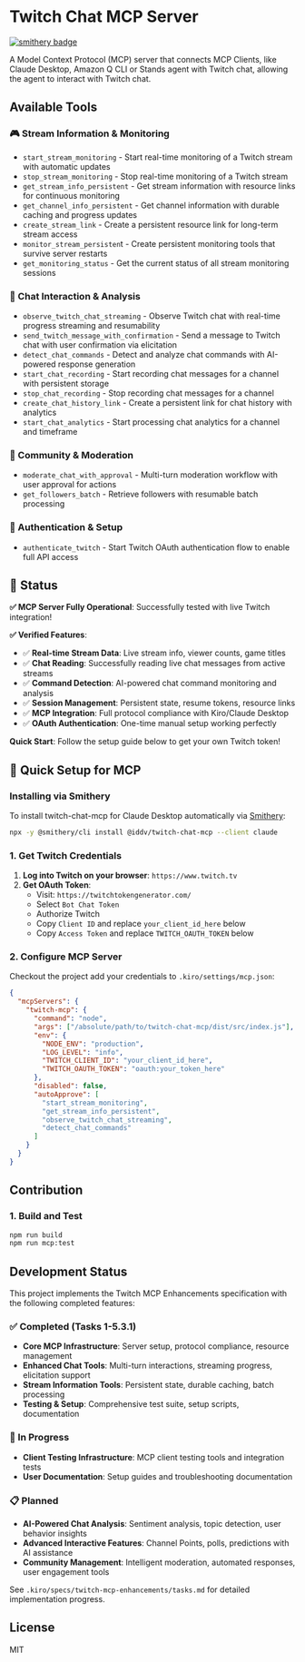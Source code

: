# Twitch Chat MCP Server
[![smithery badge](https://smithery.ai/badge/@iddv/twitch-chat-mcp)](https://smithery.ai/server/@iddv/twitch-chat-mcp)

A Model Context Protocol (MCP) server that connects MCP Clients, like Claude Desktop, Amazon Q CLI or Stands agent with Twitch chat, allowing the agent to interact with Twitch chat.

## Available Tools

### 🎮 Stream Information & Monitoring
 - `start_stream_monitoring` - Start real-time monitoring of a Twitch stream with automatic updates
 - `stop_stream_monitoring` - Stop real-time monitoring of a Twitch stream
 - `get_stream_info_persistent` - Get stream information with resource links for continuous monitoring
 - `get_channel_info_persistent` - Get channel information with durable caching and progress updates
 - `create_stream_link` - Create a persistent resource link for long-term stream access
 - `monitor_stream_persisten`t - Create persistent monitoring tools that survive server restarts
 - `get_monitoring_status` - Get the current status of all stream monitoring sessions

### 💬 Chat Interaction & Analysis
 - `observe_twitch_chat_streaming` - Observe Twitch chat with real-time progress streaming and resumability
 - `send_twitch_message_with_confirmation` - Send a message to Twitch chat with user confirmation via elicitation
 - `detect_chat_commands` - Detect and analyze chat commands with AI-powered response generation
 - `start_chat_recording` - Start recording chat messages for a channel with persistent storage
 - `stop_chat_recording` - Stop recording chat messages for a channel
 - `create_chat_history_link` - Create a persistent link for chat history with analytics
 - `start_chat_analytics` - Start processing chat analytics for a channel and timeframe

### 👥 Community & Moderation
 - `moderate_chat_with_approval` - Multi-turn moderation workflow with user approval for actions
 - `get_followers_batch` - Retrieve followers with resumable batch processing

### 🔐 Authentication & Setup
 - `authenticate_twitch` - Start Twitch OAuth authentication flow to enable full API access

## 🚀 Status

**✅ MCP Server Fully Operational**: Successfully tested with live Twitch integration!

**✅ Verified Features**:
- ✅ **Real-time Stream Data**: Live stream info, viewer counts, game titles
- ✅ **Chat Reading**: Successfully reading live chat messages from active streams  
- ✅ **Command Detection**: AI-powered chat command monitoring and analysis
- ✅ **Session Management**: Persistent state, resume tokens, resource links
- ✅ **MCP Integration**: Full protocol compliance with Kiro/Claude Desktop
- ✅ **OAuth Authentication**: One-time manual setup working perfectly

**Quick Start**: Follow the setup guide below to get your own Twitch token!

## 🚀 Quick Setup for MCP

### Installing via Smithery

To install twitch-chat-mcp for Claude Desktop automatically via [Smithery](https://smithery.ai/server/@iddv/twitch-chat-mcp):

```bash
npx -y @smithery/cli install @iddv/twitch-chat-mcp --client claude
```

### 1. Get Twitch Credentials
1. **Log into Twitch on your browser**: `https://www.twitch.tv`
2. **Get OAuth Token**:
   - Visit: `https://twitchtokengenerator.com/`
   - Select `Bot Chat Token`
   - Authorize Twitch
   - Copy `Client ID` and replace `your_client_id_here` below
   - Copy `Access Token` and replace `TWITCH_OAUTH_TOKEN` below

### 2. Configure MCP Server

Checkout the project add your credentials to `.kiro/settings/mcp.json`:

```json
{
  "mcpServers": {
    "twitch-mcp": {
      "command": "node",
      "args": ["/absolute/path/to/twitch-chat-mcp/dist/src/index.js"],
      "env": {
        "NODE_ENV": "production",
        "LOG_LEVEL": "info",
        "TWITCH_CLIENT_ID": "your_client_id_here",
        "TWITCH_OAUTH_TOKEN": "oauth:your_token_here"
      },
      "disabled": false,
      "autoApprove": [
        "start_stream_monitoring",
        "get_stream_info_persistent",
        "observe_twitch_chat_streaming",
        "detect_chat_commands"
      ]
    }
  }
}
```

## Contribution

### 1. Build and Test

```bash
npm run build
npm run mcp:test
```

## Development Status

This project implements the Twitch MCP Enhancements specification with the following completed features:

### ✅ Completed (Tasks 1-5.3.1)
- **Core MCP Infrastructure**: Server setup, protocol compliance, resource management
- **Enhanced Chat Tools**: Multi-turn interactions, streaming progress, elicitation support
- **Stream Information Tools**: Persistent state, durable caching, batch processing
- **Testing & Setup**: Comprehensive test suite, setup scripts, documentation

### 🚧 In Progress  
- **Client Testing Infrastructure**: MCP client testing tools and integration tests
- **User Documentation**: Setup guides and troubleshooting documentation

### 📋 Planned
- **AI-Powered Chat Analysis**: Sentiment analysis, topic detection, user behavior insights
- **Advanced Interactive Features**: Channel Points, polls, predictions with AI assistance
- **Community Management**: Intelligent moderation, automated responses, user engagement tools

See `.kiro/specs/twitch-mcp-enhancements/tasks.md` for detailed implementation progress.

## License

MIT 